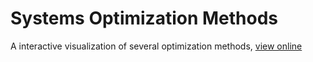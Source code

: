 # Systems Optimization Methods

A interactive visualization of several optimization methods, [view online](https://elc.github.io/systems-optimization-methods/)



